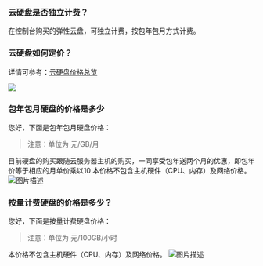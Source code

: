 ### 云硬盘是否独立计费？
在控制台购买的弹性云盘，可独立计费，按包年包月方式计费。

### 云硬盘如何定价？
详情可参考：[云硬盘价格总览](https://cloud.tencent.com/document/product/362/2413)

![](https://main.qcloudimg.com/raw/4c91ed5f7dd52723f8f93d3ca43c983f.png)

### 包年包月硬盘的价格是多少
您好，下面是包年包月硬盘价格：
> 注意：单位为 元/GB/月

目前硬盘的购买跟随云服务器主机的购买，一同享受包年送两个月的优惠，即包年价等于相应的月单价乘以10
本价格不包含主机硬件（CPU、内存）及网络价格。
![图片描述](https://main.qcloudimg.com/raw/f04a59fb2383c71583c4403122e4cfff.png)



### 按量计费硬盘的价格是多少？

您好，下面是按量计费硬盘价格：
> 注意：单位为 元/100GB/小时

本价格不包含主机硬件（CPU、内存）及网络价格。
![图片描述](https://main.qcloudimg.com/raw/0ff7acc8e72a4c1b0328094d94ae58d8.png)
